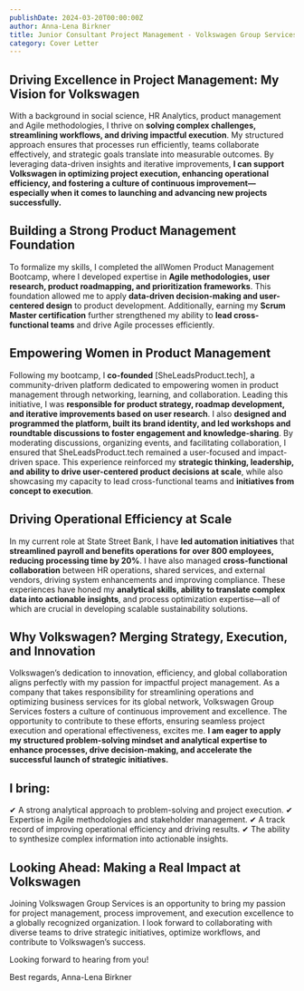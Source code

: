```yaml
---
publishDate: 2024-03-20T00:00:00Z
author: Anna-Lena Birkner
title: Junior Consultant Project Management - Volkswagen Group Services - Valencia
category: Cover Letter
---
```


## Driving Excellence in Project Management: My Vision for Volkswagen

With a background in social science, HR Analytics, product management and Agile methodologies, I thrive on **solving complex challenges, streamlining workflows, and driving impactful execution**. My structured approach ensures that processes run efficiently, teams collaborate effectively, and strategic goals translate into measurable outcomes. By leveraging data-driven insights and iterative improvements, **I can support Volkswagen in optimizing project execution, enhancing operational efficiency, and fostering a culture of continuous improvement—especially when it comes to launching and advancing new projects successfully.** 

## Building a Strong Product Management Foundation

To formalize my skills, I completed the allWomen Product Management Bootcamp, where I developed expertise in **Agile methodologies, user research, product roadmapping, and prioritization frameworks**. This foundation allowed me to apply **data-driven decision-making and user-centered design** to product development. Additionally, earning my **Scrum Master certification** further strengthened my ability to **lead cross-functional teams** and drive Agile processes efficiently.

## Empowering Women in Product Management

Following my bootcamp, I **co-founded** [SheLeadsProduct.tech], a community-driven platform dedicated to empowering women in product management through networking, learning, and collaboration. Leading this initiative, I was **responsible for product strategy, roadmap development, and iterative improvements based on user research**. I also **designed and programmed the platform, built its brand identity, and led workshops and roundtable discussions to foster engagement and knowledge-sharing**. By moderating discussions, organizing events, and facilitating collaboration, I ensured that SheLeadsProduct.tech remained a user-focused and impact-driven space. This experience reinforced my **strategic thinking, leadership, and ability to drive user-centered product decisions at scale**, while also showcasing my capacity to lead cross-functional teams and **initiatives from concept to execution**.

## Driving Operational Efficiency at Scale

In my current role at State Street Bank, I have **led automation initiatives** that **streamlined payroll and benefits operations for over 800 employees, reducing processing time by 20%**. I have also managed **cross-functional collaboration** between HR operations, shared services, and external vendors, driving system enhancements and improving compliance. These experiences have honed my **analytical skills, ability to translate complex data into actionable insights**, and process optimization expertise—all of which are crucial in developing scalable sustainability solutions.

## Why Volkswagen? Merging Strategy, Execution, and Innovation

Volkswagen’s dedication to innovation, efficiency, and global collaboration aligns perfectly with my passion for impactful project management. As a company that takes responsibility for streamlining operations and optimizing business services for its global network, Volkswagen Group Services fosters a culture of continuous improvement and excellence. The opportunity to contribute to these efforts, ensuring seamless project execution and operational effectiveness, excites me. **I am eager to apply my structured problem-solving mindset and analytical expertise to enhance processes, drive decision-making, and accelerate the successful launch of strategic initiatives.**

## I bring:
✔ A strong analytical approach to problem-solving and project execution.
✔ Expertise in Agile methodologies and stakeholder management.
✔ A track record of improving operational efficiency and driving results.
✔ The ability to synthesize complex information into actionable insights.

## Looking Ahead: Making a Real Impact at Volkswagen

Joining Volkswagen Group Services is an opportunity to bring my passion for project management, process improvement, and execution excellence to a globally recognized organization. I look forward to collaborating with diverse teams to drive strategic initiatives, optimize workflows, and contribute to Volkswagen’s success.

Looking forward to hearing from you!

Best regards,
Anna-Lena Birkner
